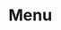 # Menu<!DOCTYPE html>
<html lang="he">
<head>
    <meta charset="UTF-8">
    <meta name="viewport" content="width=device-width, initial-scale=1.0">
    <title>אתגר האוכל הבריא</title>
    <style>
        @import url('https://fonts.googleapis.com/css2?family=Rubik:wght@300;400;500;700&display=swap');

        body {
            font-family: 'Rubik', sans-serif;
            margin: 0;
            direction: rtl;
            background-image: url('https://i.pinimg.com/736x/62/2b/31/622b316a9641c41a55e4a5c741f012b2.jpg');
            background-size: cover;
            color: #fff;
        }
        .sidenav {
            height: 100%;
            width: 250px;
            position: fixed;
            z-index: 1;
            top: 0;
            right: 0;
            background-color: #333;
            overflow-x: hidden;
            padding-top: 20px;
        }
        .sidenav a, .dropdown-btn {
            padding: 10px 15px;
            text-decoration: none;
            font-size: 16px;
            color: white;
            display: block;
            text-align: right;
            border: none;
            background: none;
            cursor: pointer;
            outline: none;
        }
        .sidenav a:hover, .dropdown-btn:hover {
            background-color: #575757;
        }
        .dropdown-container {
            display: none;
            background-color: #444;
            padding-left: 8px;
        }
        .dropdown-container a {
            padding: 10px 20px;
        }
        .main {
            margin-right: 250px;
            padding: 20px;
        }
        .content {
            display: none;
            padding: 20px;
            background: rgba(255, 255, 255, 0.8);
            border-radius: 8px;
            color: #333;
        }
        img {
            width: 300px;
            height: auto;
            border-radius: 8px;
        }
        button.download {
            margin-top: 10px;
            padding: 10px 20px;
            background-color: #4CAF50;
            color: white;
            border: none;
            cursor: pointer;
            border-radius: 5px;
        }
        button.download:hover {
            background-color: #45a049;
        }
    </style>
    <script>
        function toggleDropdown(id) {
            var container = document.getElementById(id);
            if (container.style.display === "block") {
                container.style.display = "none";
            } else {
                container.style.display = "block";
            }
        }

        function showContent(id) {
            var contents = document.querySelectorAll('.content');
            contents.forEach(function(content) {
                content.style.display = 'none';
            });
            document.getElementById(id).style.display = 'block';
        }

        function downloadText(content, filename) {
            const element = document.createElement('a');
            const file = new Blob([content], { type: 'text/plain' });
            element.href = URL.createObjectURL(file);
            element.download = filename;
            document.body.appendChild(element);
            element.click();
        }

        function downloadIngredients(ingredients, mealName) {
            const content = ingredients.join('\n');
            downloadText(content, `${mealName} - Ingredients.txt`);
        }

        function downloadInstructions(instructions, mealName) {
            const content = instructions.join('\n');
            downloadText(content, `${mealName} - Instructions.txt`);
        }
    </script>
</head>
<body>

<div class="sidenav">
    <button class="dropdown-btn" onclick="toggleDropdown('breakfastDropdown')">ארוחות בוקר</button>
    <div class="dropdown-container" id="breakfastDropdown">
        <a href="#" onclick="showContent('breakfast1')">שיבולת שועל ותותים</a>
        <a href="#" onclick="showContent('breakfast2')">יוגורט עם גרנולה</a>
        <a href="#" onclick="showContent('breakfast3')">פודינג צ'יה שוקו-בננה</a>
        <a href="#" onclick="showContent('breakfast4')">פודינג צ'יה עם אגוזי מלך</a>
        <a href="#" onclick="showContent('breakfast5')">יוגורט עם פירות</a>
    </div>

    <button class="dropdown-btn" onclick="toggleDropdown('lunchDropdown')">ארוחות צהריים</button>
    <div class="dropdown-container" id="lunchDropdown">
        <a href="#" onclick="showContent('lunch1')">חזה עוף וטאבולה</a>
        <a href="#" onclick="showContent('lunch2')">מרק בטטה ועדשים כתומות</a>
        <a href="#" onclick="showContent('lunch3')">כריך חזה עוף וטחינה</a>
        <a href="#" onclick="showContent('lunch4')">סלט פסטה ועוף</a>
        <a href="#" onclick="showContent('lunch5')">שקשוקה טבעונית</a>
        <a href="#" onclick="showContent('lunch6')">טורטיית חזה עוף עם ג'ינג'ר ועשבים</a>
        <a href="#" onclick="showContent('lunch7')">טורטיית בטטה ושיטאקה</a>
        <a href="#" onclick="showContent('lunch8')">אורז מלא עם טופו וירקות מוקפצים</a>
        <a href="#" onclick="showContent('lunch9')">סלט עדשים שחורות ובטטה</a>
    </div>

    <button class="dropdown-btn" onclick="toggleDropdown('snackDropdown')">ארוחות ביניים</button>
    <div class="dropdown-container" id="snackDropdown">
        <a href="#" onclick="showContent('snack1')">תמר עם אגוז מלך</a>
        <a href="#" onclick="showContent('snack2')">מקלוני גזר ושתי כפות טחינה</a>
    </div>

    <button class="dropdown-btn" onclick="toggleDropdown('dinnerDropdown')">ארוחות ערב</button>
    <div class="dropdown-container" id="dinnerDropdown">
        <a href="#" onclick="showContent('dinner1')">מרק בטטה ועדשים כתומות</a>
        <a href="#" onclick="showContent('dinner2')">סלט בורגול עדשים וכרובית</a>
        <a href="#" onclick="showContent('dinner3')">חביתיות קינואה וירוקים</a>
        <a href="#" onclick="showContent('dinner4')">חומוס עם ביצה קשה וסלט</a>
    </div>

    <button class="dropdown-btn" onclick="toggleDropdown('nightDropdown')">ארוחות לילה</button>
    <div class="dropdown-container" id="nightDropdown">
        <a href="#" onclick="showContent('night1')">30 גרם שוקולד מריר 70%</a>
        <a href="#" onclick="showContent('night2')">ארטיק בננה-שוקולד-קוקוס</a>
        <a href="#" onclick="showContent('night3')">תפוח עם כפית דבש</a>
    </div>
</div>

<div class="main">
    <div class="content" id="breakfast1">
        <h2>שיבולת שועל ותותים</h2>
        <img src="https://img.mako.co.il/2015/12/16/strawbery_i.jpg" alt="שיבולת שועל ותותים">
        <p><strong>מצרכים:</strong></p>
        <ul>
            <li>1/2 כוס שיבולת שועל מלאה</li>
            <li>כוס חלב (מאיזה סוג שרוצים)</li>
            <li>כף זרעי צ'יה</li>
            <li>כפית דבש או סילאן</li>
            <li>1/4 כפית תמצית וניל</li>
            <li>3 תותים גדולים</li>
        </ul>
        <button class="download" onclick="downloadIngredients(['1/2 כוס שיבולת שועל מלאה', 'כוס חלב (מאיזה סוג שרוצים)', 'כף זרעי צ\'יה', 'כפית דבש או סילאן', '1/4 כפית תמצית וניל', '3 תותים גדולים'], 'שיבולת שועל ותותים')">הורד מצרכים כקובץ טקסט</button>
        <p><strong>אופן הכנה:</strong></p>
        <ol>
            <li>מערבבים בכלי שאפשר לאטום את כל החומרים פרט לתותים.</li>
            <li>סוגרים את הכלי ושומרים במקרר למשך הלילה.</li>
            <li>בבוקר מוציאים מהמקרר, מערבבים, פורסים תותים, מפזרים מעל ואוכלים.</li>
        </ol>
        <button class="download" onclick="downloadInstructions(['1. מערבבים בכלי שאפשר לאטום את כל החומרים פרט לתותים.', '2. סוגרים את הכלי ושומרים במקרר למשך הלילה.', '3. בבוקר מוציאים מהמקרר, מערבבים, פורסים תותים, מפזרים מעל ואוכלים.'], 'שיבולת שועל ותותים')">הורד אופן הכנה כקובץ טקסט</button>
    </div>

    <div class="content" id="breakfast2">
        <h2>יוגורט עם גרנולה</h2>
        <img src="https://img.mako.co.il/2015/12/27/i_pic_eating_healthy_day9.jpg" alt="יוגורט עם גרנולה">
        <p><strong>מצרכים:</strong></p>
        <ul>
            <li>100 גרם פקאן</li>
            <li>100 גרם חמוציות מיובשות (לא מומתקות)</li>
            <li>120 גרם שקדים שלמים (לא קלויים)</li>
            <li>500 גרם שיבולת שועל שלמה (לא אינסטנט)</li>
            <li>100 גרם גרעיני חמנייה</li>
            <li>100 גרם גרעיני דלעת</li>
            <li>1/2 כפית מלח</li>
            <li>1/4 כוס שמן זית</li>
            <li>בין 1/2 ל-3/4 כוס דבש (מי שרוצה יכול להחליף בסילאן)</li>
            <li>גביע יוגורט לבן</li>
        </ul>
        <button class="download" onclick="downloadIngredients(['100 גרם פקאן', '100 גרם חמוציות מיובשות (לא מומתקות)', '120 גרם שקדים שלמים (לא קלויים)', '500 גרם שיבולת שועל שלמה (לא אינסטנט)', '100 גרם גרעיני חמנייה', '100 גרם גרעיני דלעת', '1/2 כפית מלח', '1/4 כוס שמן זית', 'בין 1/2 ל-3/4 כוס דבש (מי שרוצה יכול להחליף בסילאן)', 'גביע יוגורט לבן'], 'יוגורט עם גרנולה')">הורד מצרכים כקובץ טקסט</button>
        <p><strong>אופן הכנה:</strong></p>
        <ol>
            <li>מחממים תנור ל-170 מעלות, על טורבו.</li>
            <li>קוצצים גס פקאנים, חמוציות ושקדים.</li>
            <li>מערבבים את כל החומרים היבשים בקערה גדולה. מוסיפים את המלח ואת שמן הזית ומערבבים. מוסיפים דבש, מערבבים וטועמים. אם התערובת כולה לא מכוסה בחומרים הרטובים או שאתם מרגישים שהיא לא מתוקה מספיק – מוסיפים דבש.</li>
            <li>מעבירים לשתי תבניות גדולות, מרופדות בנייר אפייה, ומשטחים. אופים 20 דקות אם אתם אוהבים גרנולה זהובה בהירה, או 25 דקות אם אתם אוהבים גרנולה פציחה וכהה יותר.</li>
            <li>מוציאים את התבניות מהתנור ומצננים לחלוטין. האוויר הפתוח עוזר לייבוש הגרנולה.</li>
            <li>אוכלים את הגרנולה עם יוגורט לבן.</li>
            <li>* שומרים את הגרנולה בקופסה אטומה.</li>
        </ol>
        <button class="download" onclick="downloadInstructions(['1. מחממים תנור ל-170 מעלות, על טורבו.', '2. קוצצים גס פקאנים, חמוציות ושקדים.', '3. מערבבים את כל החומרים היבשים בקערה גדולה. מוסיפים את המלח ואת שמן הזית ומערבבים. מוסיפים דבש, מערבבים וטועמים. אם התערובת כולה לא מכוסה בחומרים הרטובים או שאתם מרגישים שהיא לא מתוקה מספיק – מוסיפים דבש.', '4. מעבירים לשתי תבניות גדולות, מרופדות בנייר אפייה, ומשטחים. אופים 20 דקות אם אתם אוהבים גרנולה זהובה בהירה, או 25 דקות אם אתם אוהבים גרנולה פציחה וכהה יותר.', '5. מוציאים את התבניות מהתנור ומצננים לחלוטין. האוויר הפתוח עוזר לייבוש הגרנולה.', '6. אוכלים את הגרנולה עם יוגורט לבן.', '* שומרים את הגרנולה בקופסה אטומה.'], 'יוגורט עם גרנולה')">הורד אופן הכנה כקובץ טקסט</button>
    </div>

    <div class="content" id="breakfast3">
        <h2>פודינג צ'יה שוקו-בננה</h2>
        <img src="https://img.mako.co.il/2015/12/15/chiacacao_i.jpg" alt="פודינג צ'יה שוקו-בננה">
        <p><strong>מצרכים:</strong></p>
        <ul>
            <li>3 כפות זרעי צ'יה</li>
            <li>כוס חלב (מאיזה סוג שרוצים)</li>
            <li>כפית דבש או סילאן</li>
            <li>1/4 כפית תמצית וניל</li>
            <li>1/2 כף אבקת קקאו</li>
            <li>1/2 בננה</li>
        </ul>
        <button class="download" onclick="downloadIngredients(['3 כפות זרעי צ\'יה', 'כוס חלב (מאיזה סוג שרוצים)', 'כפית דבש או סילאן', '1/4 כפית תמצית וניל', '1/2 כף אבקת קקאו', '1/2 בננה'], 'פודינג צ\'יה שוקו-בננה')">הורד מצרכים כקובץ טקסט</button>
        <p><strong>אופן הכנה:</strong></p>
        <ol>
            <li>מערבבים בכלי שאפשר לאטום את כל החומרים פרט לבננה.</li>
            <li>סוגרים את הכלי ושומרים במקרר למשך הלילה.</li>
            <li>בבוקר מוציאים מהמקרר, מערבבים, פורסים בננה, מפזרים מעל ואוכלים.</li>
        </ol>
        <button class="download" onclick="downloadInstructions(['1. מערבבים בכלי שאפשר לאטום את כל החומרים פרט לבננה.', '2. סוגרים את הכלי ושומרים במקרר למשך הלילה.', '3. בבוקר מוציאים מהמקרר, מערבבים, פורסים בננה, מפזרים מעל ואוכלים.'], 'פודינג צ\'יה שוקו-בננה')">הורד אופן הכנה כקובץ טקסט</button>
    </div>

    <div class="content" id="breakfast4">
        <h2>פודינג צ'יה עם אגוזי מלך</h2>
        <img src="https://img.mako.co.il/2015/12/16/chia_i.jpg" alt="פודינג צ'יה עם אגוזי מלך">
        <p><strong>מצרכים:</strong></p>
        <ul>
            <li>3 כפות זרעי צ'יה</li>
            <li>כוס חלב (מאיזה סוג שרוצים)</li>
            <li>כפית דבש או סילאן</li>
            <li>1/4 כפית תמצית וניל</li>
            <li>1/2 בננה</li>
            <li>3 אגוזי מלך, קצוצים או חצויים</li>
        </ul>
        <button class="download" onclick="downloadIngredients(['3 כפות זרעי צ\'יה', 'כוס חלב (מאיזה סוג שרוצים)', 'כפית דבש או סילאן', '1/4 כפית תמצית וניל', '1/2 בננה', '3 אגוזי מלך, קצוצים או חצויים'], 'פודינג צ\'יה עם אגוזי מלך')">הורד מצרכים כקובץ טקסט</button>
        <p><strong>אופן הכנה:</strong></p>
        <ol>
            <li>מערבבים בכלי שאפשר לאטום את כל החומרים פרט לבננה ואגוזי המלך.</li>
            <li>סוגרים את הכלי ושומרים במקרר למשך הלילה.</li>
            <li>בבוקר מוציאים מהמקרר, מערבבים, פורסים בננה ומפזרים מעל. מפזרים אגוזי מלך ואוכלים.</li>
        </ol>
        <button class="download" onclick="downloadInstructions(['1. מערבבים בכלי שאפשר לאטום את כל החומרים פרט לבננה ואגוזי המלך.', '2. סוגרים את הכלי ושומרים במקרר למשך הלילה.', '3. בבוקר מוציאים מהמקרר, מערבבים, פורסים בננה ומפזרים מעל. מפזרים אגוזי מלך ואוכלים.'], 'פודינג צ\'יה עם אגוזי מלך')">הורד אופן הכנה כקובץ טקסט</button>
    </div>

    <div class="content" id="breakfast5">
        <h2>יוגורט עם פירות</h2>
        <img src="https://img.mako.co.il/2015/12/16/fruityogurt_i.jpg" alt="יוגורט עם פירות">
        <p><strong>מצרכים:</strong></p>
        <ul>
            <li>יוגורט לבן</li>
            <li>פירות לפי העדפה (תותים, בננות, תפוחים, אפרסקים וכו')</li>
        </ul>
        <button class="download" onclick="downloadIngredients(['יוגורט לבן', 'פירות לפי העדפה (תותים, בננות, תפוחים, אפרסקים וכו\')'], 'יוגורט עם פירות')">הורד מצרכים כקובץ טקסט</button>
        <p><strong>אופן הכנה:</strong></p>
        <ol>
            <li>שופכים יוגורט לקערה.</li>
            <li>חותכים את הפירות לחתיכות קטנות ומוסיפים ליוגורט.</li>
            <li>מערבבים ואוכלים.</li>
        </ol>
        <button class="download" onclick="downloadInstructions(['1. שופכים יוגורט לקערה.', '2. חותכים את הפירות לחתיכות קטנות ומוסיפים ליוגורט.', '3. מערבבים ואוכלים.'], 'יוגורט עם פירות')">הורד אופן הכנה כקובץ טקסט</button>
    </div>

    <div class="content" id="lunch1">
        <h2>חזה עוף וטאבולה</h2>
        <img src="https://img.mako.co.il/2014/07/09/avi432_i.jpg" alt="חזה עוף וטאבולה">
        <p><strong>מצרכים:</strong></p>
        <ul>
            <li>כוס בורגול דק</li>
            <li>2 צרורות פטרוזיליה, קצוצים דק</li>
            <li>1/2 צרור נענע, קצוץ</li>
            <li>1/2 צרור בצל ירוק, קצוץ</li>
            <li>1/4 כוס שמן זית</li>
            <li>1/2 כוס מיץ לימון טרי</li>
            <li>100 גרם חזה עוף</li>
            <li>כף שמן זית לעיסוי העוף</li>
            <li>1/2 כפית פפריקה מרוקאית</li>
            <li>מלח ופלפל שחור</li>
            <li>להגשה:</li>
            <li>עגבניות שרי, חצויות</li>
            <li>צנוניות, פרוסות דק</li>
        </ul>
        <button class="download" onclick="downloadIngredients(['כוס בורגול דק', '2 צרורות פטרוזיליה, קצוצים דק', '1/2 צרור נענע, קצוץ', '1/2 צרור בצל ירוק, קצוץ', '1/4 כוס שמן זית', '1/2 כוס מיץ לימון טרי', '100 גרם חזה עוף', 'כף שמן זית לעיסוי העוף', '1/2 כפית פפריקה מרוקאית', 'מלח ופלפל שחור', 'עגבניות שרי, חצויות', 'צנוניות, פרוסות דק'], 'חזה עוף וטאבולה')">הורד מצרכים כקובץ טקסט</button>
        <p><strong>אופן הכנה:</strong></p>
        <ol>
            <li>מניחים את הבורגול בקערה, יוצקים עליו מים רותחים עד כיסוי וסוגרים את הקערה עם צלחת. מניחים בצד ל-25 דקות (ומסננים אם צריך).</li>
            <li>מוסיפים את הפטרוזיליה, הנענע והבצל ומערבבים היטב. מוסיפים את שמן הזית ומיץ הלימון, ממליחים, מערבבים ומניחים בצד.</li>
            <li>מעסים את חזה העוף בשמן זית ופפריקה מרוקאית. מתבלים במלח ופלפל וצולים על מחבת פסים כ-10 דקות.</li>
            <li>פורסים את החזה לנתחים יפים ומסדרים על עד מחצית מסלט הטאבולה. שומרים את יתרת הטאבולה במקרר לארוחת הצהריים של מחר. מוסיפים עגבניות וצנוניות טריות ומגישים.</li>
        </ol>
        <button class="download" onclick="downloadInstructions(['1. מניחים את הבורגול בקערה, יוצקים עליו מים רותחים עד כיסוי וסוגרים את הקערה עם צלחת. מניחים בצד ל-25 דקות (ומסננים אם צריך).', '2. מוסיפים את הפטרוזיליה, הנענע והבצל ומערבבים היטב. מוסיפים את שמן הזית ומיץ הלימון, ממליחים, מערבבים ומניחים בצד.', '3. מעסים את חזה העוף בשמן זית ופפריקה מרוקאית. מתבלים במלח ופלפל וצולים על מחבת פסים כ-10 דקות.', '4. פורסים את החזה לנתחים יפים ומסדרים על עד מחצית מסלט הטאבולה. שומרים את יתרת הטאבולה במקרר לארוחת הצהריים של מחר. מוסיפים עגבניות וצנוניות טריות ומגישים.'], 'חזה עוף וטאבולה')">הורד אופן הכנה כקובץ טקסט</button>
    </div>

    <div class="content" id="lunch2">
        <h2>מרק בטטה ועדשים כתומות</h2>
        <img src="https://img.mako.co.il/2014/12/15/indian_pumpkin_soup_i.jpg" alt="מרק בטטה ועדשים כתומות">
        <p><strong>מצרכים:</strong></p>
        <ul>
            <li>שמן זית, לטיגון</li>
            <li>בצל, קצוץ</li>
            <li>2 שיני שום, כתושות</li>
            <li>בטטה גדולה, קלופה וחתוכה לקוביות</li>
            <li>5 גזרים, קלופים ופרוסים דק</li>
            <li>כפית ג'ינג'ר טחון</li>
            <li>2 כפיות אבקת קארי</li>
            <li>1/2 כפית כורכום</li>
            <li>מלח ופלפל שחור</li>
            <li>כוס עדשים כתומות</li>
            <li>6 כוסות מים</li>
        </ul>
        <button class="download" onclick="downloadIngredients(['שמן זית, לטיגון', 'בצל, קצוץ', '2 שיני שום, כתושות', 'בטטה גדולה, קלופה וחתוכה לקוביות', '5 גזרים, קלופים ופרוסים דק', 'כפית ג\'ינג\'ר טחון', '2 כפיות אבקת קארי', '1/2 כפית כורכום', 'מלח ופלפל שחור', 'כוס עדשים כתומות', '6 כוסות מים'], 'מרק בטטה ועדשים כתומות')">הורד מצרכים כקובץ טקסט</button>
        <p><strong>אופן הכנה:</strong></p>
        <ol>
            <li>מחממים מעט שמן זית בסיר גדול ומטגנים את הבצל עד שהוא מזהיב. מוסיפים את השום ומטגנים עוד דקה.</li>
            <li>מוסיפים את הבטטות, הגזר וכל התבלינים ומאדים 10-5 דקות תוך כדי ערבוב. מוסיפים את העדשים והמים ומביאים לרתיחה.</li>
            <li>מנמיכים את הלהבה ומבשלים בבעבוע עדין כ-30 דקות, עד שהעדשים מתפוררות והגזר והבטטה רכים לחלוטין.</li>
            <li>טוחנים את המרק בבלנדר מוט, טועמים ומתקנים תיבול.</li>
        </ol>
        <button class="download" onclick="downloadInstructions(['1. מחממים מעט שמן זית בסיר גדול ומטגנים את הבצל עד שהוא מזהיב. מוסיפים את השום ומטגנים עוד דקה.', '2. מוסיפים את הבטטות, הגזר וכל התבלינים ומאדים 10-5 דקות תוך כדי ערבוב. מוסיפים את העדשים והמים ומביאים לרתיחה.', '3. מנמיכים את הלהבה ומבשלים בבעבוע עדין כ-30 דקות, עד שהעדשים מתפוררות והגזר והבטטה רכים לחלוטין.', '4. טוחנים את המרק בבלנדר מוט, טועמים ומתקנים תיבול.'], 'מרק בטטה ועדשים כתומות')">הורד אופן הכנה כקובץ טקסט</button>
    </div>

    <div class="content" id="lunch3">
        <h2>כריך חזה עוף וטחינה</h2>
        <img src="https://img.mako.co.il/2015/12/15/chickenbread_i.jpg" alt="כריך חזה עוף וטחינה">
        <p><strong>מצרכים:</strong></p>
        <ul>
            <li>לטחינה:</li>
            <li>כף טחינה גולמית</li>
            <li>כפית מיץ לימון</li>
            <li>כף מים</li>
            <li>קורט מלח</li>
            <li>לכריך:</li>
            <li>חזה העוף מאתמול</li>
            <li>מלפפון</li>
            <li>2 פרוסות לחם כוסמין</li>
            <li>1/3 כוס נבטים</li>
            <li>1/2 כפית שומשום לא קלוי, אופציונלי</li>
        </ul>
        <button class="download" onclick="downloadIngredients(['כף טחינה גולמית', 'כפית מיץ לימון', 'כף מים', 'קורט מלח', 'חזה העוף מאתמול', 'מלפפון', '2 פרוסות לחם כוסמין', '1/3 כוס נבטים', '1/2 כפית שומשום לא קלוי, אופציונלי'], 'כריך חזה עוף וטחינה')">הורד מצרכים כקובץ טקסט</button>
        <p><strong>אופן הכנה:</strong></p>
        <ol>
            <li>מערבבים את הטחינה הגולמית, הלימון, המים והמלח.</li>
            <li>באמצעות קולפן קולפים רצועות דקות מסביב למלפפון עד שמגיעים למרכז המימי עם הזרעים. אם רוצים, זורים שומשום מעל הרצועות. זורקים את החלק עם הזרעים.</li>
            <li>מורחים את פרוסות הלחם בטחינה, מניחים מעל את חזה העוף הצרוב (אפשר לאכול אותו גם פושר וגם קר), מעליו את המלפפונים והנבטים וסוגרים.</li>
        </ol>
        <button class="download" onclick="downloadInstructions(['1. מערבבים את הטחינה הגולמית, הלימון, המים והמלח.', '2. באמצעות קולפן קולפים רצועות דקות מסביב למלפפון עד שמגיעים למרכז המימי עם הזרעים. אם רוצים, זורים שומשום מעל הרצועות. זורקים את החלק עם הזרעים.', '3. מורחים את פרוסות הלחם בטחינה, מניחים מעל את חזה העוף הצרוב (אפשר לאכול אותו גם פושר וגם קר), מעליו את המלפפונים והנבטים וסוגרים.'], 'כריך חזה עוף וטחינה')">הורד אופן הכנה כקובץ טקסט</button>
    </div>

     <div class="content" id="lunch4">
        <h2>סלט פסטה ועוף</h2>
        <img src="https://img.mako.co.il/2015/12/16/pastssalad_c.jpg" alt="סלט פסטה ועוף">
        <p><strong>מצרכים:</strong></p>
        <ul>
            <li>1/2 כוס פנה מקמח דורום מלא</li>
            <li>1/2 כפית שמן זית</li>
            <li>200 גרם חזה עוף</li>
            <li>מלח ופלפל שחור</li>
            <li>לסלט:</li>
            <li>1/2 כפית שמן זית</li>
            <li>1 פלפל אדום</li>
            <li>1/2 פלפל צהוב</li>
            <li>4 עגבניות שרי חצויות</li>
            <li>6 זיתי קלמטה מגולענים</li>
            <li>1/4 בצל אדום פרוס דק</li>
            <li>חופן עלי פטרוזיליה שלמים</li>
            <li>כף שמן זית</li>
            <li>כף חומץ בלסמי</li>
            <li>1/2 כפית מיץ לימון</li>
            <li>מלח ופלפל שחור</li>
            <li>* כף צלפים מסוננים</li>
        </ul>
        <button class="download" onclick="downloadIngredients(['1/2 כוס פנה מקמח דורום מלא', '1/2 כפית שמן זית', '200 גרם חזה עוף', 'מלח ופלפל שחור', '1/2 כפית שמן זית', '1 פלפל אדום', '1/2 פלפל צהוב', '4 עגבניות שרי חצויות', '6 זיתי קלמטה מגולענים', '1/4 בצל אדום פרוס דק', 'חופן עלי פטרוזיליה שלמים', 'כף שמן זית', 'כף חומץ בלסמי', '1/2 כפית מיץ לימון', 'מלח ופלפל שחור', '* כף צלפים מסוננים'], 'סלט פסטה ועוף')">הורד מצרכים כקובץ טקסט</button>
        <p><strong>אופן הכנה:</strong></p>
        <ol>
            <li>מבשלים את הפסטה לפי הוראות היצרן, מעבירים למסננת ומצננים במים קרים. מסננים ושומרים בצד.</li>
            <li>משמנים קלות את חזה העוף, ממליחים ומפלפלים. צורבים את העוף במחבת חמה, שתי דקות מכל צד. מצננים מעט וחותכים לרצועות דקות. שומרים חצי מהכמות בכלי סגור במקרר, לארוחת הצהריים של מחר.</li>
            <li>משמנים מעט את קליפת הפלפלים ומניחים בתבנית במרכז התנור כאשר הגריל העליון דולק לחום מקסימלי. צורבים את הפלפלים כ-20 דקות, עד שהקליפה משחירה חלקית והפלפל מתרכך.</li>
            <li>מוציאים לכלי פלסטיק, סוגרים עם מכסה ומצננים כחצי שעה. מסירים את הקליפה מהפלפלים וחותכים אותם לרצועות דקות. שומרים חצי מהפלפל האדום במקרר לארוחת הערב של מחר.</li>
            <li>מערבבים את כל חומרי הסלט.</li>
        </ol>
        <button class="download" onclick="downloadInstructions(['1. מבשלים את הפסטה לפי הוראות היצרן, מעבירים למסננת ומצננים במים קרים. מסננים ושומרים בצד.', '2. משמנים קלות את חזה העוף, ממליחים ומפלפלים. צורבים את העוף במחבת חמה, שתי דקות מכל צד. מצננים מעט וחותכים לרצועות דקות. שומרים חצי מהכמות בכלי סגור במקרר, לארוחת הצהריים של מחר.', '3. משמנים מעט את קליפת הפלפלים ומניחים בתבנית במרכז התנור כאשר הגריל העליון דולק לחום מקסימלי. צורבים את הפלפלים כ-20 דקות, עד שהקליפה משחירה חלקית והפלפל מתרכך.', '4. מוציאים לכלי פלסטיק, סוגרים עם מכסה ומצננים כחצי שעה. מסירים את הקליפה מהפלפלים וחותכים אותם לרצועות דקות. שומרים חצי מהפלפל האדום במקרר לארוחת הערב של מחר.', '5. מערבבים את כל חומרי הסלט.'], 'סלט פסטה ועוף')">הורד אופן הכנה כקובץ טקסט</button>
    </div>

    <div class="content" id="lunch5">
        <h2>שקשוקה טבעונית</h2>
        <img src="https://img.mako.co.il/2014/12/29/shak654_i.jpg" alt="שקשוקה טבעונית">
        <p><strong>מצרכים:</strong></p>
        <ul>
            <li>3 קלחי תירס טריים</li>
            <li>2 כפות שמן זית</li>
            <li>6 גבעולי בצל ירוק, קצוצים</li>
            <li>1/2 פלפל צ'ילי קצוץ, לא חובה</li>
            <li>3 עגבניות בשלות מאוד, חתוכות לקוביות, עם המיץ והגרעינים</li>
            <li>2 חופנים של עגבניות שרי פרוסות (רצוי מכמה צבעים)</li>
            <li>1/2 כפית פפריקה מתוקה</li>
            <li>1/2 כפית פפריקה חריפה</li>
            <li>מלח גס ופלפל שחור</li>
            <li>להגשה:</li>
            <li>חופן פטרוזיליה, קצוצה</li>
        </ul>
        <button class="download" onclick="downloadIngredients(['3 קלחי תירס טריים', '2 כפות שמן זית', '6 גבעולי בצל ירוק, קצוצים', '1/2 פלפל צ\'ילי קצוץ, לא חובה', '3 עגבניות בשלות מאוד, חתוכות לקוביות, עם המיץ והגרעינים', '2 חופנים של עגבניות שרי פרוסות (רצוי מכמה צבעים)', '1/2 כפית פפריקה מתוקה', '1/2 כפית פפריקה חריפה', 'מלח גס ופלפל שחור', 'חופן פטרוזיליה, קצוצה'], 'שקשוקה טבעונית')">הורד מצרכים כקובץ טקסט</button>
        <p><strong>אופן הכנה:</strong></p>
        <ol>
            <li>מקלפים את הקלחים ומסירים את הסיבים. מחזיקים את הקלח בצורה אנכית על קרש חיתוך וחורצים בעזרת סכין חדה במרכז כל שורת גרגירים, לאורך הקלח כולו. אחרי שכל הגרגירים נחרצו, הופכים את הסכין ובעזרת הצד הקהה של הלהב "מגרדים" את תוכן הגרגירים לכיוון הקרש. לא נורא אם כמה מהקליפות משתרבבות פנימה. ממשיכים כך עם יתר הקלחים ואוספים את הקרם החלבי לקערה. מניחים בצד.</li>
            <li>מחממים במחבת שמן זית. מכניסים בצל ירוק וצ'ילי קצוץ ומאדים 3-2 דקות. מוסיפים את העגבניות עם הגרעינים והמיץ וממשיכים לאדות תוך ערבוב מפעם לפעם כ-5 דקות, עד שהעגבניות מתרככות מעט והנוזלים מצטברים במחבת.</li>
            <li>מתבלים בסוגי הפפריקה השונים, מוסיפים מלח ופלפל ומערבבים. מניחים להתבשל עוד 3-2 דקות, טועמים ומתקנים תיבול.</li>
            <li>באמצעות כף, מניחים תלוליות של קרם התירס הטרי בתוך רוטב העגבניות שבמחבת. מניחים להתבשל יחד 2 דקות נוספות ומסירים מהאש.</li>
            <li>מפזרים מעט פטרוזיליה קצוצה ואוכלים מיד. אפשר עם לחם כוסמין.</li>
        </ol>
        <button class="download" onclick="downloadInstructions(['1. מקלפים את הקלחים ומסירים את הסיבים. מחזיקים את הקלח בצורה אנכית על קרש חיתוך וחורצים בעזרת סכין חדה במרכז כל שורת גרגירים, לאורך הקלח כולו. אחרי שכל הגרגירים נחרצו, הופכים את הסכין ובעזרת הצד הקהה של הלהב "מגרדים" את תוכן הגרגירים לכיוון הקרש. לא נורא אם כמה מהקליפות משתרבבות פנימה. ממשיכים כך עם יתר הקלחים ואוספים את הקרם החלבי לקערה. מניחים בצד.', '2. מחממים במחבת שמן זית. מכניסים בצל ירוק וצ\'ילי קצוץ ומאדים 3-2 דקות. מוסיפים את העגבניות עם הגרעינים והמיץ וממשיכים לאדות תוך ערבוב מפעם לפעם כ-5 דקות, עד שהעגבניות מתרככות מעט והנוזלים מצטברים במחבת.', '3. מתבלים בסוגי הפפריקה השונים, מוסיפים מלח ופלפל ומערבבים. מניחים להתבשל עוד 3-2 דקות, טועמים ומתקנים תיבול.', '4. באמצעות כף, מניחים תלוליות של קרם התירס הטרי בתוך רוטב העגבניות שבמחבת. מניחים להתבשל יחד 2 דקות נוספות ומסירים מהאש.', '5. מפזרים מעט פטרוזיליה קצוצה ואוכלים מיד. אפשר עם לחם כוסמין.'], 'שקשוקה טבעונית')">הורד אופן הכנה כקובץ טקסט</button>
    </div>

    <div class="content" id="lunch6">
        <h2>טורטיית חזה עוף עם ג'ינג'ר ועשבים</h2>
        <img src="https://img.mako.co.il/2015/12/24/i_pic_eating_healthy_day7.jpg" alt="טורטיית חזה עוף עם ג'ינג'ר ועשבים">
        <p><strong>מצרכים:</strong></p>
        <ul>
            <li>100 גרם חזה עוף</li>
            <li>1/2 כפית שמן זית</li>
            <li>מלח ופלפל שחור</li>
            <li>כף סויה</li>
            <li>כפית דבש או סילאן</li>
            <li>מלפפון</li>
            <li>לחי של פלפל אדום</li>
            <li>סנטימטר שורש ג'ינג'ר טרי, קלוף</li>
            <li>סנטימטר פלפל צ'ילי אדום טרי</li>
            <li>טורטייה מקמח מלא</li>
            <li>2 כפות עלי נענע שלמים</li>
            <li>2 כפות עלי כוסברה שלמים (אם אין - פטרוזיליה)</li>
            <li>ענף בצל ירוק, חתוך גס</li>
        </ul>
        <button class="download" onclick="downloadIngredients(['100 גרם חזה עוף', '1/2 כפית שמן זית', 'מלח ופלפל שחור', 'כף סויה', 'כפית דבש או סילאן', 'מלפפון', 'לחי של פלפל אדום', 'סנטימטר שורש ג\'ינג\'ר טרי, קלוף', 'סנטימטר פלפל צ\'ילי אדום טרי', 'טורטייה מקמח מלא', '2 כפות עלי נענע שלמים', '2 כפות עלי כוסברה שלמים (אם אין - פטרוזיליה)', 'ענף בצל ירוק, חתוך גס'], 'טורטיית חזה עוף עם ג\'ינג\'ר ועשבים')">הורד מצרכים כקובץ טקסט</button>
        <p><strong>אופן הכנה:</strong></p>
        <ol>
            <li>משמנים קלות את חזה העוף, ממליחים ומפלפלים. צורבים במחבת חמה 2 דקות מכל צד. מצננים מעט וחותכים לרצועות דקות. מערבבים עם הסויה והדבש או הסילאן ושומרים בצד.</li>
            <li>חותכים את המלפפון לאורכו לרצועות דקיקות, נפטרים ממרכז המלפפון המימי.</li>
            <li>חותכים את הפלפל האדום ואת הג'ינג'ר לגפרורים דקים ואת הצ'ילי לטבעות דקות.</li>
            <li>מניחים על כל טורטייה רצועות עוף, מעליהן עורמים את העשבים ואת גפרורי הירקות לאורכם. מקפלים את החלק התחתון לכיוון המרכז, סוגרים מצד אחד ומגלגלים לכיוון הצד השני. חותכים לטבעות.</li>
        </ol>
        <button class="download" onclick="downloadInstructions(['1. משמנים קלות את חזה העוף, ממליחים ומפלפלים. צורבים במחבת חמה 2 דקות מכל צד. מצננים מעט וחותכים לרצועות דקות. מערבבים עם הסויה והדבש או הסילאן ושומרים בצד.', '2. חותכים את המלפפון לאורכו לרצועות דקיקות, נפטרים ממרכז המלפפון המימי.', '3. חותכים את הפלפל האדום ואת הג\'ינג\'ר לגפרורים דקים ואת הצ\'ילי לטבעות דקות.', '4. מניחים על כל טורטייה רצועות עוף, מעליהן עורמים את העשבים ואת גפרורי הירקות לאורכם. מקפלים את החלק התחתון לכיוון המרכז, סוגרים מצד אחד ומגלגלים לכיוון הצד השני. חותכים לטבעות.'], 'טורטיית חזה עוף עם ג\'ינג\'ר ועשבים')">הורד אופן הכנה כקובץ טקסט</button>
    </div>

    <div class="content" id="lunch7">
        <h2>טורטיית בטטה ושיטאקה</h2>
        <img src="https://img.mako.co.il/2015/12/24/i_pic_eating_healthy_day7.jpg" alt="טורטיית בטטה ושיטאקה">
        <p><strong>מצרכים:</strong></p>
        <ul>
            <li>בטטה גדולה</li>
            <li>5 פטריות שיטאקה יבשות, שהושרו חצי שעה במים</li>
            <li>כפית שמן זית</li>
            <li>כף רוטב סויה</li>
            <li>כף סילאן או דבש</li>
            <li>2 עלי טורטייה מקמח מלא</li>
            <li>1/2 גבעול בצל ירוק</li>
            <li>*אופציונלי: חופן נבטי חמנייה</li>
        </ul>
        <button class="download" onclick="downloadIngredients(['בטטה גדולה', '5 פטריות שיטאקה יבשות, שהושרו חצי שעה במים', 'כפית שמן זית', 'כף רוטב סויה', 'כף סילאן או דבש', '2 עלי טורטייה מקמח מלא', '1/2 גבעול בצל ירוק', '*אופציונלי: חופן נבטי חמנייה'], 'טורטיית בטטה ושיטאקה')">הורד מצרכים כקובץ טקסט</button>
        <p><strong>אופן הכנה:</strong></p>
        <ol>
            <li>מחממים תנור ל-180 מעלות ואופים את הבטטה כ-30 דקות, עד שהיא מתרככת.</li>
            <li>מסננים את פטריות השיטאקה, סוחטים וחותכים לרצועות.</li>
            <li>במחבת קטנה מחממים את השמן ומטגנים מעט את רצועות הפטריות.</li>
            <li>מערבבים בקערה קטנה את הסויה והסילאן או הדבש. מנמיכים את האש, מוסיפים את הרוטב לפטריות שבמחבת ומערבבים כ-3 דקות נוספות עד שהפטריות סופגות את הרוטב.</li>
            <li>מרכיבים את המנה: חותכים 1/3 מהבטטה ואת השאר שומרים למחר. מסירים מחתיכת הבטטה הקטנה את הקליפה ופורסים אותה לרצועות. מניחים את רצועות הבטטה במרכז הטורטייה, מסדרים מעל רצועות של פטריות, רצועות של בצל ירוק וחופן נבטי חמנייה. מקפלים את החלק התחתון לכיוון המרכז, סוגרים מצד אחד ומגלגלים לכיוון הצד השני.</li>
        </ol>
        <button class="download" onclick="downloadInstructions(['1. מחממים תנור ל-180 מעלות ואופים את הבטטה כ-30 דקות, עד שהיא מתרככת.', '2. מסננים את פטריות השיטאקה, סוחטים וחותכים לרצועות.', '3. במחבת קטנה מחממים את השמן ומטגנים מעט את רצועות הפטריות.', '4. מערבבים בקערה קטנה את הסויה והסילאן או הדבש. מנמיכים את האש, מוסיפים את הרוטב לפטריות שבמחבת ומערבבים כ-3 דקות נוספות עד שהפטריות סופגות את הרוטב.', '5. מרכיבים את המנה: חותכים 1/3 מהבטטה ואת השאר שומרים למחר. מסירים מחתיכת הבטטה הקטנה את הקליפה ופורסים אותה לרצועות. מניחים את רצועות הבטטה במרכז הטורטייה, מסדרים מעל רצועות של פטריות, רצועות של בצל ירוק וחופן נבטי חמנייה. מקפלים את החלק התחתון לכיוון המרכז, סוגרים מצד אחד ומגלגלים לכיוון הצד השני.'], 'טורטיית בטטה ושיטאקה')">הורד אופן הכנה כקובץ טקסט</button>
    </div>

    <div class="content" id="lunch8">
        <h2>אורז מלא עם טופו וירקות מוקפצים</h2>
        <img src="https://img.mako.co.il/2015/12/24/c_pic_eating_healthy_day8_i.jpg" alt="אורז מלא עם טופו וירקות מוקפצים">
        <p><strong>מצרכים:</strong></p>
        <ul>
            <li>כוס אורז מלא</li>
            <li>3 כפות שמן זית</li>
            <li>כפית מלח</li>
            <li>כוס ו-3/4 מים</li>
            <li>1 קוביית טופו (250 גרם)</li>
            <li>לרוטב:</li>
            <li>1/2 כוס רוטב סויה</li>
            <li>2 כפות דבש או סילאן</li>
            <li>1/4 כוס חומץ אורז</li>
            <li>2 שיני שום, כתושות</li>
            <li>2 ס"מ ג'ינג'ר טרי, קצוץ דק</li>
            <li>1/4 כוס מים</li>
            <li>לטיגון הטופו:</li>
            <li>כף שמן שומשום</li>
            <li>2 כפות שמן זית</li>
            <li>2 גזרים חתוכים לג'וליאן</li>
            <li>250 גרם שעועית ירוקה, חתוכה למקטעים של 5 ס"מ</li>
            <li>פלפל ירוק חריף, חתוך לרצועות</li>
            <li>3 גבעולי בצל ירוק, פרוסים</li>
        </ul>
        <button class="download" onclick="downloadIngredients(['כוס אורז מלא', '3 כפות שמן זית', 'כפית מלח', 'כוס ו-3/4 מים', '1 קוביית טופו (250 גרם)', '1/2 כוס רוטב סויה', '2 כפות דבש או סילאן', '1/4 כוס חומץ אורז', '2 שיני שום, כתושות', '2 ס"מ ג\'ינג\'ר טרי, קצוץ דק', '1/4 כוס מים', 'כף שמן שומשום', '2 כפות שמן זית', '2 גזרים חתוכים לג\'וליאן', '250 גרם שעועית ירוקה, חתוכה למקטעים של 5 ס"מ', 'פלפל ירוק חריף, חתוך לרצועות', '3 גבעולי בצל ירוק, פרוסים'], 'אורז מלא עם טופו וירקות מוקפצים')">הורד מצרכים כקובץ טקסט</button>
        <p><strong>אופן הכנה:</strong></p>
        <ol>
            <li>משרים את האורז במים פושרים כשעתיים. שוטפים ומסננים.</li>
            <li>מחממים בסיר את השמן, מוסיפים מלח, מים ואורז ומביאים לרתיחה. מכסים את הסיר, מנמיכים את האש ומבשלים כ-30 דקות או עד שהאורז מוכן. מכבים את האש, ממתינים כ-15 דקות ופותחים את הגרגירים עם מזלג.</li>
            <li>שוטפים את הטופו, חותכים לקוביות של 2 ס"מ ומניחים על נייר סופג לייבוש.</li>
            <li>מערבבים בקערה בינונית את חומרי הרוטב עד לקבלת רוטב אחיד.</li>
            <li>בזמן שהאורז מתבשל מחממים את שמן השומשום ושמן הזית במחבת בינונית. מוסיפים את הטופו ומטגנים תוך כדי ערבוב 3-2 דקות, או עד שהקוביות מתחילות להזהיב. יוצקים על הטופו רבע מכמות הרוטב וממשיכים לבשל עוד 2 דקות, עד שהקוביות מקבלות צבע יפה והרוטב מצטמצם. מוציאים בזהירות לקערה בצד.</li>
            <li>יוצקים את כל הרוטב למחבת ומחממים לצמצום עד שהרוטב מסמיך מעט, כ-5 דקות. מוסיפים את הגזר, השעועית והפלפל החריף ומקפיצים 3-2 דקות, רק עד שהירקות מתחממים. מחזירים את הטופו, מערבבים דקה ומסירים מהאש. מוסיפים את הבצל הירוק ומערבבים.</li>
            <li>עורמים עד חצי מכמות האורז בקערה ומוסיפים מעל עד חצי מתערובת הטופו והירקות. שומרים את שאר האורז והטופו לארוחת הערב של מחר.</li>
        </ol>
        <button class="download" onclick="downloadInstructions(['1. משרים את האורז במים פושרים כשעתיים. שוטפים ומסננים.', '2. מחממים בסיר את השמן, מוסיפים מלח, מים ואורז ומביאים לרתיחה. מכסים את הסיר, מנמיכים את האש ומבשלים כ-30 דקות או עד שהאורז מוכן. מכבים את האש, ממתינים כ-15 דקות ופותחים את הגרגירים עם מזלג.', '3. שוטפים את הטופו, חותכים לקוביות של 2 ס"מ ומניחים על נייר סופג לייבוש.', '4. מערבבים בקערה בינונית את חומרי הרוטב עד לקבלת רוטב אחיד.', '5. בזמן שהאורז מתבשל מחממים את שמן השומשום ושמן הזית במחבת בינונית. מוסיפים את הטופו ומטגנים תוך כדי ערבוב 3-2 דקות, או עד שהקוביות מתחילות להזהיב. יוצקים על הטופו רבע מכמות הרוטב וממשיכים לבשל עוד 2 דקות, עד שהקוביות מקבלות צבע יפה והרוטב מצטמצם. מוציאים בזהירות לקערה בצד.', '6. יוצקים את כל הרוטב למחבת ומחממים לצמצום עד שהרוטב מסמיך מעט, כ-5 דקות. מוסיפים את הגזר, השעועית והפלפל החריף ומקפיצים 3-2 דקות, רק עד שהירקות מתחממים. מחזירים את הטופו, מערבבים דקה ומסירים מהאש. מוסיפים את הבצל הירוק ומערבבים.', '7. עורמים עד חצי מכמות האורז בקערה ומוסיפים מעל עד חצי מתערובת הטופו והירקות. שומרים את שאר האורז והטופו לארוחת הערב של מחר.'], 'אורז מלא עם טופו וירקות מוקפצים')">הורד אופן הכנה כקובץ טקסט</button>
    </div>

    <div class="content" id="lunch9">
        <h2>סלט עדשים שחורות ובטטה</h2>
        <img src="https://img.mako.co.il/2015/12/16/lentilsalad_c.jpg" alt="סלט עדשים שחורות ובטטה">
        <p><strong>מצרכים:</strong></p>
        <ul>
            <li>שאריות הבטטה מאתמול, חתוכה לקוביות</li>
            <li>עדשים שחורות שנשמרו מהיום ה-7</li>
            <li>לרוטב:</li>
            <li>כף חומץ בלסמי</li>
            <li>כפית סילאן או דבש</li>
            <li>כפית שמן זית</li>
            <li>מלח ופלפל שחור</li>
            <li>לסלט:</li>
            <li>עלים מ-4 גבעולי פטרוזיליה</li>
            <li>כוס עלי ארוגולה</li>
            <li>8 חצאים של פקאן טבעי</li>
            <li>1/4 בצל סגול, פרוס דק</li>
            <li>גבעול סלרי, פרוס דק</li>
        </ul>
        <button class="download" onclick="downloadIngredients(['שאריות הבטטה מאתמול, חתוכה לקוביות', 'עדשים שחורות שנשמרו מהיום ה-7', 'כף חומץ בלסמי', 'כפית סילאן או דבש', 'כפית שמן זית', 'מלח ופלפל שחור', 'עלים מ-4 גבעולי פטרוזיליה', 'כוס עלי ארוגולה', '8 חצאים של פקאן טבעי', '1/4 בצל סגול, פרוס דק', 'גבעול סלרי, פרוס דק'], 'סלט עדשים שחורות ובטטה')">הורד מצרכים כקובץ טקסט</button>
        <p><strong>אופן הכנה:</strong></p>
        <ol>
            <li>מוציאים מהמקרר את העדשים והבטטה.</li>
            <li>מערבבים את העדשים עם הרוטב. מוסיפים את שאר חומרי הסלט ומערבבים בעדינות עם קוביות הבטטה.</li>
        </ol>
        <button class="download" onclick="downloadInstructions(['1. מוציאים מהמקרר את העדשים והבטטה.', '2. מערבבים את העדשים עם הרוטב. מוסיפים את שאר חומרי הסלט ומערבבים בעדינות עם קוביות הבטטה.'], 'סלט עדשים שחורות ובטטה')">הורד אופן הכנה כקובץ טקסט</button>
    </div>
    <div class="content" id="snack1">
        <h2>תמר עם אגוז מלך</h2>
        <img src="https://img.mako.co.il/2015/12/15/dates_i.jpg" alt="תמר עם אגוז מלך">
        <p><strong>מצרכים:</strong></p>
        <ul>
            <li>תמרים</li>
            <li>אגוזי מלך</li>
        </ul>
        <button class="download" onclick="downloadIngredients(['תמרים', 'אגוזי מלך'], 'תמר עם אגוז מלך')">הורד מצרכים כקובץ טקסט</button>
        <p><strong>אופן הכנה:</strong></p>
        <ol>
            <li>חותכים את התמרים לחצי ומסירים את הגלעין.</li>
            <li>מכניסים חצי אגוז מלך לכל חצי תמר.</li>
            <li>אוכלים מיד או שומרים במקרר.</li>
        </ol>
        <button class="download" onclick="downloadInstructions(['1. חותכים את התמרים לחצי ומסירים את הגלעין.', '2. מכניסים חצי אגוז מלך לכל חצי תמר.', '3. אוכלים מיד או שומרים במקרר.'], 'תמר עם אגוז מלך')">הורד אופן הכנה כקובץ טקסט</button>
    </div>

    <div class="content" id="snack2">
        <h2>מקלוני גזר ושתי כפות טחינה</h2>
        <img src="https://img.mako.co.il/2015/12/16/carrot_i.jpg" alt="מקלוני גזר ושתי כפות טחינה">
        <p><strong>מצרכים:</strong></p>
        <ul>
            <li>גזר</li>
            <li>טחינה גולמית</li>
        </ul>
        <button class="download" onclick="downloadIngredients(['גזר', 'טחינה גולמית'], 'מקלוני גזר ושתי כפות טחינה')">הורד מצרכים כקובץ טקסט</button>
        <p><strong>אופן הכנה:</strong></p>
        <ol>
            <li>חותכים את הגזר למקלונים.</li>
            <li>מניחים את הטחינה בצלוחית לטבילה.</li>
            <li>טובלים את מקלוני הגזר בטחינה ואוכלים.</li>
        </ol>
        <button class="download" onclick="downloadInstructions(['1. חותכים את הגזר למקלונים.', '2. מניחים את הטחינה בצלוחית לטבילה.', '3. טובלים את מקלוני הגזר בטחינה ואוכלים.'], 'מקלוני גזר ושתי כפות טחינה')">הורד אופן הכנה כקובץ טקסט</button>
    </div>

    <div class="content" id="dinner1">
        <h2>מרק בטטה ועדשים כתומות</h2>
        <img src="https://img.mako.co.il/2014/12/15/indian_pumpkin_soup_i.jpg" alt="מרק בטטה ועדשים כתומות">
        <p><strong>מצרכים:</strong></p>
        <ul>
            <li>שמן זית, לטיגון</li>
            <li>בצל, קצוץ</li>
            <li>2 שיני שום, כתושות</li>
            <li>בטטה גדולה, קלופה וחתוכה לקוביות</li>
            <li>5 גזרים, קלופים ופרוסים דק</li>
            <li>כפית ג'ינג'ר טחון</li>
            <li>2 כפיות אבקת קארי</li>
            <li>1/2 כפית כורכום</li>
            <li>מלח ופלפל שחור</li>
            <li>כוס עדשים כתומות</li>
            <li>6 כוסות מים</li>
        </ul>
        <button class="download" onclick="downloadIngredients(['שמן זית, לטיגון', 'בצל, קצוץ', '2 שיני שום, כתושות', 'בטטה גדולה, קלופה וחתוכה לקוביות', '5 גזרים, קלופים ופרוסים דק', 'כפית ג\'ינג\'ר טחון', '2 כפיות אבקת קארי', '1/2 כפית כורכום', 'מלח ופלפל שחור', 'כוס עדשים כתומות', '6 כוסות מים'], 'מרק בטטה ועדשים כתומות')">הורד מצרכים כקובץ טקסט</button>
        <p><strong>אופן הכנה:</strong></p>
        <ol>
            <li>מחממים מעט שמן זית בסיר גדול ומטגנים את הבצל עד שהוא מזהיב. מוסיפים את השום ומטגנים עוד דקה.</li>
            <li>מוסיפים את הבטטות, הגזר וכל התבלינים ומאדים 10-5 דקות תוך כדי ערבוב. מוסיפים את העדשים והמים ומביאים לרתיחה.</li>
            <li>מנמיכים את הלהבה ומבשלים בבעבוע עדין כ-30 דקות, עד שהעדשים מתפוררות והגזר והבטטה רכים לחלוטין.</li>
            <li>טוחנים את המרק בבלנדר מוט, טועמים ומתקנים תיבול.</li>
        </ol>
        <button class="download" onclick="downloadInstructions(['1. מחממים מעט שמן זית בסיר גדול ומטגנים את הבצל עד שהוא מזהיב. מוסיפים את השום ומטגנים עוד דקה.', '2. מוסיפים את הבטטות, הגזר וכל התבלינים ומאדים 10-5 דקות תוך כדי ערבוב. מוסיפים את העדשים והמים ומביאים לרתיחה.', '3. מנמיכים את הלהבה ומבשלים בבעבוע עדין כ-30 דקות, עד שהעדשים מתפוררות והגזר והבטטה רכים לחלוטין.', '4. טוחנים את המרק בבלנדר מוט, טועמים ומתקנים תיבול.'], 'מרק בטטה ועדשים כתומות')">הורד אופן הכנה כקובץ טקסט</button>
    </div>

    <div class="content" id="dinner2">
        <h2>סלט בורגול עדשים וכרובית</h2>
        <img src="https://img.mako.co.il/2014/12/07/lentil_cauliflower_salad_i.jpg" alt="סלט בורגול עדשים וכרובית">
        <p><strong>מצרכים:</strong></p>
        <ul>
            <li>כוס בורגול דק</li>
            <li>כוס עדשים שחורות</li>
            <li>1/2 כרובית בינונית, מחולקת לפרחים קטנים</li>
            <li>2 גבעולי בצל ירוק, קצוץ</li>
            <li>25 גרם שקדים פרוסים, קלויים</li>
            <li>1/2 צרור ארוגולה, חתוך גס</li>
            <li>לרוטב:</li>
            <li>2 כפות מיץ לימון טרי</li>
            <li>כף שמן זית</li>
            <li>כפית דבש או סילאן</li>
            <li>מלח</li>
        </ul>
        <button class="download" onclick="downloadIngredients(['כוס בורגול דק', 'כוס עדשים שחורות', '1/2 כרובית בינונית, מחולקת לפרחים קטנים', '2 גבעולי בצל ירוק, קצוץ', '25 גרם שקדים פרוסים, קלויים', '1/2 צרור ארוגולה, חתוך גס', '2 כפות מיץ לימון טרי', 'כף שמן זית', 'כפית דבש או סילאן', 'מלח'], 'סלט בורגול עדשים וכרובית')">הורד מצרכים כקובץ טקסט</button>
        <p><strong>אופן הכנה:</strong></p>
        <ol>
            <li>מניחים את הבורגול בקערה, יוצקים עליו מים רותחים עד כיסוי וסוגרים את הקערה עם צלחת. מניחים בצד ל-25 דקות ומסננים אם צריך.</li>
            <li>בינתיים שמים את העדשים השחורות בסיר מלא מים. מביאים לרתיחה. מנמיכים את האש ומבשלים 25 דקות. מסננים אם צריך ושומרים חצי מכמות העדשים במקרר, ליום העשירי.</li>
            <li>במקביל, מניחים את הכרובית בקערה גדולה, יוצקים עליה מים רותחים, מכסים, מניחים בצד ל-25 דקות ומסננים.</li>
            <li>מערבבים היטב את כל מרכיבי הרוטב.</li>
            <li>מעבירים לקערת הגשה את הבורגול, העדשים והכרובית, מוסיפים בצל ירוק, שקדים וארוגולה, יוצקים את הרוטב מעל ומגישים.</li>
        </ol>
        <button class="download" onclick="downloadInstructions(['1. מניחים את הבורגול בקערה, יוצקים עליו מים רותחים עד כיסוי וסוגרים את הקערה עם צלחת. מניחים בצד ל-25 דקות ומסננים אם צריך.', '2. בינתיים שמים את העדשים השחורות בסיר מלא מים. מביאים לרתיחה. מנמיכים את האש ומבשלים 25 דקות. מסננים אם צריך ושומרים חצי מכמות העדשים במקרר, ליום העשירי.', '3. במקביל, מניחים את הכרובית בקערה גדולה, יוצקים עליה מים רותחים, מכסים, מניחים בצד ל-25 דקות ומסננים.', '4. מערבבים היטב את כל מרכיבי הרוטב.', '5. מעבירים לקערת הגשה את הבורגול, העדשים והכרובית, מוסיפים בצל ירוק, שקדים וארוגולה, יוצקים את הרוטב מעל ומגישים.'], 'סלט בורגול עדשים וכרובית')">הורד אופן הכנה כקובץ טקסט</button>
    </div>

    <div class="content" id="dinner3">
        <h2>חביתת קינואה וירוקים</h2>
        <img src="https://img.mako.co.il/2014/08/21/qinua_panckaces_i.jpg" alt="חביתת קינואה וירוקים">
        <p><strong>מצרכים:</strong></p>
        <ul>
            <li>כוס קינואה מבושלת</li>
            <li>חופן פטרוזיליה</li>
            <li>חופן נענע</li>
            <li>60 גרם גבינה בולגרית</li>
            <li>2 ביצים</li>
            <li>מלח ופלפל שחור</li>
        </ul>
        <button class="download" onclick="downloadIngredients(['כוס קינואה מבושלת', 'חופן פטרוזיליה', 'חופן נענע', '60 גרם גבינה בולגרית', '2 ביצים', 'מלח ופלפל שחור'], 'חביתת קינואה וירוקים')">הורד מצרכים כקובץ טקסט</button>
        <p><strong>אופן הכנה:</strong></p>
        <ol>
            <li>קוצצים עשבי תיבול, מפוררים את הגבינה ומערבבים יחד את כל החומרים.</li>
            <li>מניחים מחבת על אש בינונית ומשמנים אותה קלות. יוצרים חביתיות מהתערובת, מסדרים במחבת ומטגנים על אש נמוכה כ-10 דקות. הופכים ומטגנים עד להשחמה.</li>
        </ol>
        <button class="download" onclick="downloadInstructions(['1. קוצצים עשבי תיבול, מפוררים את הגבינה ומערבבים יחד את כל החומרים.', '2. מניחים מחבת על אש בינונית ומשמנים אותה קלות. יוצרים חביתיות מהתערובת, מסדרים במחבת ומטגנים על אש נמוכה כ-10 דקות. הופכים ומטגנים עד להשחמה.'], 'חביתת קינואה וירוקים')">הורד אופן הכנה כקובץ טקסט</button>
    </div>

    <div class="content" id="dinner4">
        <h2>חומוס עם ביצה קשה וסלט</h2>
        <img src="https://img.mako.co.il/2015/12/16/hummus_i.jpg" alt="חומוס עם ביצה קשה וסלט">
        <p><strong>מצרכים:</strong></p>
        <ul>
            <li>ביצה</li>
            <li>250 גרם חומוס, מחומוסייה</li>
            <li>1/2 בצל סגול</li>
            <li>עגבנייה</li>
            <li>מלפפון</li>
            <li>1/2פלפל אדום</li>
            <li>כפית שמן זית</li>
            <li>כפית מיץ לימון</li>
            <li>מלח</li>
        </ul>
        <button class="download" onclick="downloadIngredients(['ביצה', '250 גרם חומוס, מחומוסייה', '1/2 בצל סגול', 'עגבנייה', 'מלפפון', '1/2פלפל אדום', 'כפית שמן זית', 'כפית מיץ לימון', 'מלח'], 'חומוס עם ביצה קשה וסלט')">הורד מצרכים כקובץ טקסט</button>
        <p><strong>אופן הכנה:</strong></p>
        <ol>
            <li>מבשלים את הביצה.</li>
            <li>קוצצים את הירקות לקוביות קטנות ומערבבים עם שמן הזית, הלימון והמלח.</li>
            <li>מעבירים את החומוס לקערה עמוקה, מתבלים איך שאוהבים ופורסים מעל את הביצה הקשה.</li>
        </ol>
        <button class="download" onclick="downloadInstructions(['1. מבשלים את הביצה.', '2. קוצצים את הירקות לקוביות קטנות ומערבבים עם שמן הזית, הלימון והמלח.', '3. מעבירים את החומוס לקערה עמוקה, מתבלים איך שאוהבים ופורסים מעל את הביצה הקשה.'], 'חומוס עם ביצה קשה וסלט')">הורד אופן הכנה כקובץ טקסט</button>
    </div>

    <div class="content" id="night1">
        <h2>30 גרם שוקולד מריר 70%</h2>
        <img src="https://img.mako.co.il/2015/12/16/chocolate_i.jpg" alt="30 גרם שוקולד מריר 70%">
        <p><strong>מצרכים:</strong></p>
        <ul>
            <li>30 גרם שוקולד מריר 70%</li>
        </ul>
        <button class="download" onclick="downloadIngredients(['30 גרם שוקולד מריר 70%'], '30 גרם שוקולד מריר 70%')">הורד מצרכים כקובץ טקסט</button>
        <p><strong>אופן הכנה:</strong></p>
        <ol>
            <li>פשוט לאכול את השוקולד כמו שהוא.</li>
        </ol>
        <button class="download" onclick="downloadInstructions(['פשוט לאכול את השוקולד כמו שהוא.'], '30 גרם שוקולד מריר 70%')">הורד אופן הכנה כקובץ טקסט</button>
    </div>

    <div class="content" id="night2">
        <h2>ארטיק בננה-שוקולד-קוקוס</h2>
        <img src="https://img.mako.co.il/2015/12/15/popsicle_i.jpg" alt="ארטיק בננה-שוקולד-קוקוס">
        <p><strong>מצרכים:</strong></p>
        <ul>
            <li>2 בננות, חתוכות גס</li>
            <li>1 תמר מג'הול</li>
            <li>1/2 כוס חלב (מאיזה סוג שרוצים)</li>
            <li>1/2 כפית תמצית וניל</li>
            <li>2 כפות שבבי קוקוס מיובש לא ממותק</li>
            <li>כף אבקת קקאו לא ממותקת</li>
            <li>4 כוסות נייר קטנות (כוסות אספרסו)</li>
            <li>2 קשים מפלסטיק, חזקים יחסית</li>
        </ul>
        <button class="download" onclick="downloadIngredients(['2 בננות, חתוכות גס', '1 תמר מג\'הול', '1/2 כוס חלב (מאיזה סוג שרוצים)', '1/2 כפית תמצית וניל', '2 כפות שבבי קוקוס מיובש לא ממותק', 'כף אבקת קקאו לא ממותקת', '4 כוסות נייר קטנות (כוסות אספרסו)', '2 קשים מפלסטיק, חזקים יחסית'], 'ארטיק בננה-שוקולד-קוקוס')">הורד מצרכים כקובץ טקסט</button>
        <p><strong>אופן הכנה:</strong></p>
        <ol>
            <li>טוחנים במעבד מזון בננות, תמר, חלב ותמצית וניל לעיסה חלקה.</li>
            <li>מוסיפים למיכל מעבד המזון קקאו ושבבי קוקוס ומערבבים היטב.</li>
            <li>מחלקים את התערובת באופן שווה בין הכוסות. חותכים את הקשים לשני חצאים ותוקעים במרכז כל כוס. מקפיאים לילה אחד לפחות.</li>
        </ol>
        <button class="download" onclick="downloadInstructions(['1. טוחנים במעבד מזון בננות, תמר, חלב ותמצית וניל לעיסה חלקה.', '2. מוסיפים למיכל מעבד המזון קקאו ושבבי קוקוס ומערבבים היטב.', '3. מחלקים את התערובת באופן שווה בין הכוסות. חותכים את הקשים לשני חצאים ותוקעים במרכז כל כוס. מקפיאים לילה אחד לפחות.'], 'ארטיק בננה-שוקולד-קוקוס')">הורד אופן הכנה כקובץ טקסט</button>
    </div>

    <div class="content" id="night3">
        <h2>תפוח עם כפית דבש</h2>
        <img src="https://img.mako.co.il/2015/12/15/applehoney_i.jpg" alt="תפוח עם כפית דבש">
        <p><strong>מצרכים:</strong></p>
        <ul>
            <li>תפוח</li>
            <li>כפית דבש</li>
        </ul>
        <button class="download" onclick="downloadIngredients(['תפוח', 'כפית דבש'], 'תפוח עם כפית דבש')">הורד מצרכים כקובץ טקסט</button>
        <p><strong>אופן הכנה:</strong></p>
        <ol>
            <li>חותכים את התפוח לפלחים.</li>
            <li>מגישים את פלחי התפוח עם דבש לטבילה.</li>
        </ol>
        <button class="download" onclick="downloadInstructions(['1. חותכים את התפוח לפלחים.', '2. מגישים את פלחי התפוח עם דבש לטבילה.'], 'תפוח עם כפית דבש')">הורד אופן הכנה כקובץ טקסט</button>
    </div>
</div>


</div>

</body>
</html>
